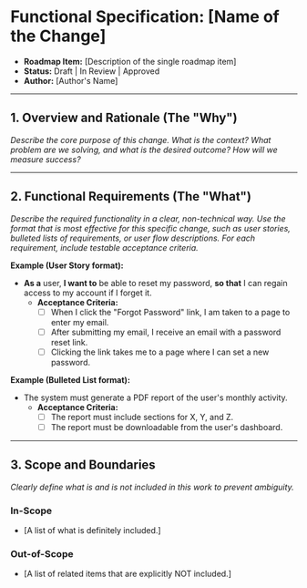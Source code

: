 # Functional Specification: [Name of the Change]

- **Roadmap Item:** [Description of the single roadmap item]
- **Status:** Draft | In Review | Approved
- **Author:** [Author's Name]

---

## 1. Overview and Rationale (The "Why")

*Describe the core purpose of this change. What is the context? What problem are we solving, and what is the desired outcome? How will we measure success?*

---

## 2. Functional Requirements (The "What")

*Describe the required functionality in a clear, non-technical way. Use the format that is most effective for this specific change, such as user stories, bulleted lists of requirements, or user flow descriptions. For each requirement, include testable acceptance criteria.*

**Example (User Story format):**
- **As a** user, **I want to** be able to reset my password, **so that** I can regain access to my account if I forget it.
  - **Acceptance Criteria:**
    - [ ] When I click the "Forgot Password" link, I am taken to a page to enter my email.
    - [ ] After submitting my email, I receive an email with a password reset link.
    - [ ] Clicking the link takes me to a page where I can set a new password.

**Example (Bulleted List format):**
- The system must generate a PDF report of the user's monthly activity.
  - **Acceptance Criteria:**
    - [ ] The report must include sections for X, Y, and Z.
    - [ ] The report must be downloadable from the user's dashboard.

---

## 3. Scope and Boundaries

*Clearly define what is and is not included in this work to prevent ambiguity.*

### In-Scope
- [A list of what is definitely included.]

### Out-of-Scope
- [A list of related items that are explicitly NOT included.]

